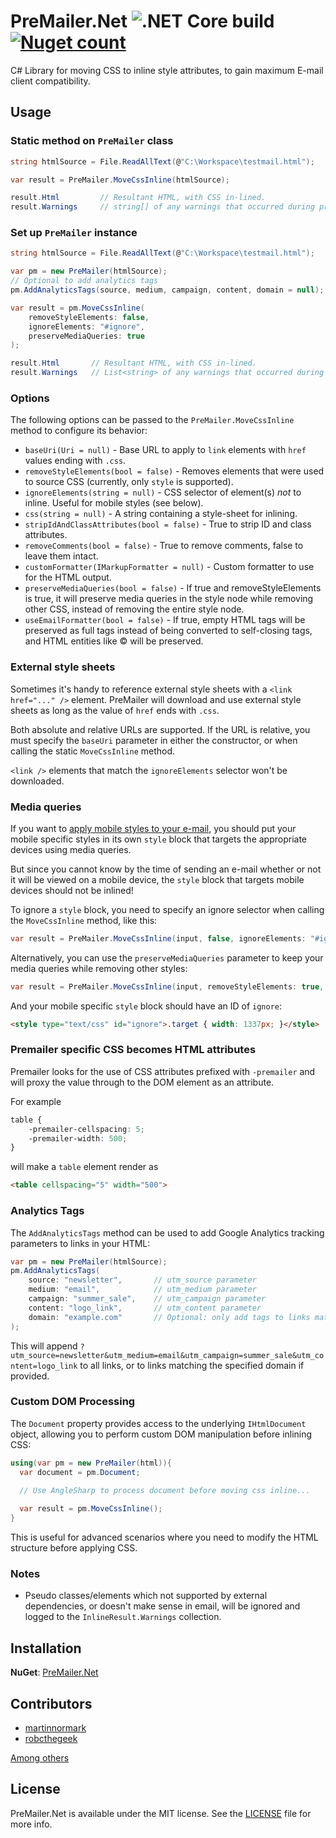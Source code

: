 # PreMailer.Net ![.NET Core build](https://github.com/milkshakesoftware/PreMailer.Net/workflows/.NET%20Core%20build/badge.svg) [![Nuget count](https://img.shields.io/nuget/v/PreMailer.Net.svg?style=flat-square)](https://www.nuget.org/packages/PreMailer.Net/)

C# Library for moving CSS to inline style attributes, to gain maximum E-mail client compatibility.

## Usage

### Static method on `PreMailer` class
```csharp
string htmlSource = File.ReadAllText(@"C:\Workspace\testmail.html");

var result = PreMailer.MoveCssInline(htmlSource);

result.Html 		// Resultant HTML, with CSS in-lined.
result.Warnings 	// string[] of any warnings that occurred during processing.
```

### Set up `PreMailer` instance
```csharp
string htmlSource = File.ReadAllText(@"C:\Workspace\testmail.html");

var pm = new PreMailer(htmlSource);
// Optional to add analytics tags
pm.AddAnalyticsTags(source, medium, campaign, content, domain = null);

var result = pm.MoveCssInline(
    removeStyleElements: false,
    ignoreElements: "#ignore",
    preserveMediaQueries: true
);

result.Html       // Resultant HTML, with CSS in-lined.
result.Warnings   // List<string> of any warnings that occurred during processing.
```

### Options
The following options can be passed to the `PreMailer.MoveCssInline` method to configure its behavior:

- `baseUri(Uri = null)` - Base URL to apply to `link` elements with `href` values ending with `.css`.
- `removeStyleElements(bool = false)` - Removes elements that were used to source CSS (currently, only `style` is supported).
- `ignoreElements(string = null)` - CSS selector of element(s) _not_ to inline. Useful for mobile styles (see below).
- `css(string = null)` - A string containing a style-sheet for inlining.
- `stripIdAndClassAttributes(bool = false)` - True to strip ID and class attributes.
- `removeComments(bool = false)` - True to remove comments, false to leave them intact.
- `customFormatter(IMarkupFormatter = null)` - Custom formatter to use for the HTML output.
- `preserveMediaQueries(bool = false)` - If true and removeStyleElements is true, it will preserve media queries in the style node while removing other CSS, instead of removing the entire style node.
- `useEmailFormatter(bool = false)` - If true, empty HTML tags will be preserved as full tags instead of being converted to self-closing tags, and HTML entities like &copy; will be preserved.

### External style sheets
Sometimes it's handy to reference external style sheets with a `<link href="..." />` element. PreMailer will download and use external style sheets as long as the value of `href` ends with `.css`.

Both absolute and relative URLs are supported. If the URL is relative, you must specify the `baseUri` parameter in either the constructor, or when calling the static `MoveCssInline` method.

`<link />` elements that match the `ignoreElements` selector won't be downloaded.

### Media queries
If you want to [apply mobile styles to your e-mail](http://help.campaignmonitor.com/topic.aspx?t=164), you should put your
mobile specific styles in its own `style` block that targets the appropriate devices using media queries.

But since you cannot know by the time of sending an e-mail whether or not it will be viewed on a mobile device, the `style`
block that targets mobile devices should not be inlined!

To ignore a `style` block, you need to specify an ignore selector when calling the `MoveCssInline` method, like this:

```csharp
var result = PreMailer.MoveCssInline(input, false, ignoreElements: "#ignore");
```

Alternatively, you can use the `preserveMediaQueries` parameter to keep your media queries while removing other styles:

```csharp
var result = PreMailer.MoveCssInline(input, removeStyleElements: true, preserveMediaQueries: true);
```

And your mobile specific `style` block should have an ID of `ignore`:

```html
<style type="text/css" id="ignore">.target { width: 1337px; }</style>
```

### Premailer specific CSS becomes HTML attributes
Premailer looks for the use of CSS attributes prefixed with `-premailer` and will proxy the value through to the DOM element as an attribute.

For example

```css
table {
    -premailer-cellspacing: 5;
    -premailer-width: 500;
}
```

will make a `table` element render as

```html
<table cellspacing="5" width="500">
```
### Analytics Tags
The `AddAnalyticsTags` method can be used to add Google Analytics tracking parameters to links in your HTML:

```csharp
var pm = new PreMailer(htmlSource);
pm.AddAnalyticsTags(
    source: "newsletter",       // utm_source parameter
    medium: "email",            // utm_medium parameter
    campaign: "summer_sale",    // utm_campaign parameter
    content: "logo_link",       // utm_content parameter
    domain: "example.com"       // Optional: only add tags to links matching this domain
);
```

This will append `?utm_source=newsletter&utm_medium=email&utm_campaign=summer_sale&utm_content=logo_link` to all links, or to links matching the specified domain if provided.



### Custom DOM Processing
The `Document` property provides access to the underlying `IHtmlDocument` object, allowing you to perform custom DOM manipulation before inlining CSS:

```csharp
using(var pm = new PreMailer(html)){
  var document = pm.Document;

  // Use AngleSharp to process document before moving css inline...
  
  var result = pm.MoveCssInline();
}
```

This is useful for advanced scenarios where you need to modify the HTML structure before applying CSS.

### Notes

- Pseudo classes/elements which not supported by external dependencies, or doesn't make sense in email, will be ignored and logged to the `InlineResult.Warnings` collection.

## Installation
**NuGet**: [PreMailer.Net](http://nuget.org/List/Packages/PreMailer.Net)

## Contributors

* [martinnormark](https://github.com/martinnormark)
* [robcthegeek](https://github.com/robcthegeek)

[Among others](https://github.com/milkshakesoftware/PreMailer.Net/graphs/contributors)

## License

PreMailer.Net is available under the MIT license. See the [LICENSE](https://github.com/milkshakesoftware/PreMailer.Net/blob/master/LICENSE) file for more info.
